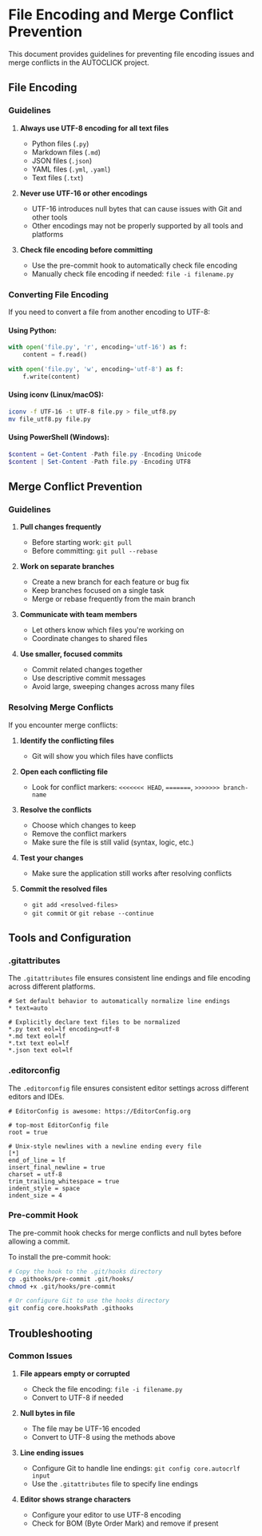 # File Encoding and Merge Conflict Prevention

This document provides guidelines for preventing file encoding issues and merge conflicts in the AUTOCLICK project.

## File Encoding

### Guidelines

1. **Always use UTF-8 encoding for all text files**
   - Python files (`.py`)
   - Markdown files (`.md`)
   - JSON files (`.json`)
   - YAML files (`.yml`, `.yaml`)
   - Text files (`.txt`)

2. **Never use UTF-16 or other encodings**
   - UTF-16 introduces null bytes that can cause issues with Git and other tools
   - Other encodings may not be properly supported by all tools and platforms

3. **Check file encoding before committing**
   - Use the pre-commit hook to automatically check file encoding
   - Manually check file encoding if needed: `file -i filename.py`

### Converting File Encoding

If you need to convert a file from another encoding to UTF-8:

#### Using Python:

```python
with open('file.py', 'r', encoding='utf-16') as f:
    content = f.read()

with open('file.py', 'w', encoding='utf-8') as f:
    f.write(content)
```

#### Using iconv (Linux/macOS):

```bash
iconv -f UTF-16 -t UTF-8 file.py > file_utf8.py
mv file_utf8.py file.py
```

#### Using PowerShell (Windows):

```powershell
$content = Get-Content -Path file.py -Encoding Unicode
$content | Set-Content -Path file.py -Encoding UTF8
```

## Merge Conflict Prevention

### Guidelines

1. **Pull changes frequently**
   - Before starting work: `git pull`
   - Before committing: `git pull --rebase`

2. **Work on separate branches**
   - Create a new branch for each feature or bug fix
   - Keep branches focused on a single task
   - Merge or rebase frequently from the main branch

3. **Communicate with team members**
   - Let others know which files you're working on
   - Coordinate changes to shared files

4. **Use smaller, focused commits**
   - Commit related changes together
   - Use descriptive commit messages
   - Avoid large, sweeping changes across many files

### Resolving Merge Conflicts

If you encounter merge conflicts:

1. **Identify the conflicting files**
   - Git will show you which files have conflicts

2. **Open each conflicting file**
   - Look for conflict markers: `<<<<<<< HEAD`, `=======`, `>>>>>>> branch-name`

3. **Resolve the conflicts**
   - Choose which changes to keep
   - Remove the conflict markers
   - Make sure the file is still valid (syntax, logic, etc.)

4. **Test your changes**
   - Make sure the application still works after resolving conflicts

5. **Commit the resolved files**
   - `git add <resolved-files>`
   - `git commit` or `git rebase --continue`

## Tools and Configuration

### .gitattributes

The `.gitattributes` file ensures consistent line endings and file encoding across different platforms.

```
# Set default behavior to automatically normalize line endings
* text=auto

# Explicitly declare text files to be normalized
*.py text eol=lf encoding=utf-8
*.md text eol=lf
*.txt text eol=lf
*.json text eol=lf
```

### .editorconfig

The `.editorconfig` file ensures consistent editor settings across different editors and IDEs.

```
# EditorConfig is awesome: https://EditorConfig.org

# top-most EditorConfig file
root = true

# Unix-style newlines with a newline ending every file
[*]
end_of_line = lf
insert_final_newline = true
charset = utf-8
trim_trailing_whitespace = true
indent_style = space
indent_size = 4
```

### Pre-commit Hook

The pre-commit hook checks for merge conflicts and null bytes before allowing a commit.

To install the pre-commit hook:

```bash
# Copy the hook to the .git/hooks directory
cp .githooks/pre-commit .git/hooks/
chmod +x .git/hooks/pre-commit

# Or configure Git to use the hooks directory
git config core.hooksPath .githooks
```

## Troubleshooting

### Common Issues

1. **File appears empty or corrupted**
   - Check the file encoding: `file -i filename.py`
   - Convert to UTF-8 if needed

2. **Null bytes in file**
   - The file may be UTF-16 encoded
   - Convert to UTF-8 using the methods above

3. **Line ending issues**
   - Configure Git to handle line endings: `git config core.autocrlf input`
   - Use the `.gitattributes` file to specify line endings

4. **Editor shows strange characters**
   - Configure your editor to use UTF-8 encoding
   - Check for BOM (Byte Order Mark) and remove if present
